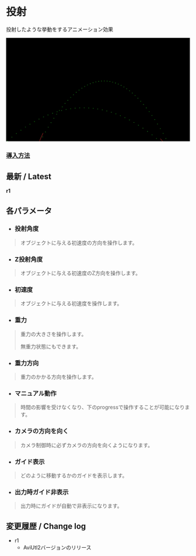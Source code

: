 # 投射

投射したような挙動をするアニメーション効果

![sample](tousha.gif)

### [導入方法](https://github.com/nea-c/AviUtl-Scripts/archive/refs/heads/master.zip)

## 最新 / Latest

**r1**

## 各パラメータ


* ### 投射角度
> オブジェクトに与える初速度の方向を操作します。

* ### Z投射角度
> オブジェクトに与える初速度のZ方向を操作します。

* ### 初速度
> オブジェクトに与える初速度を操作します。

* ### 重力
> 重力の大きさを操作します。
>
> 無重力状態にもできます。

* ### 重力方向
> 重力のかかる方向を操作します。

* ### マニュアル動作
> 時間の影響を受けなくなり、下のprogressで操作することが可能になります。

* ### カメラの方向を向く
> カメラ制御時に必ずカメラの方向を向くようになります。

* ### ガイド表示
> どのように移動するかのガイドを表示します。

* ### 出力時ガイド非表示
> 出力時にガイドが自動で非表示になります。



## 変更履歴 / Change log

- r1
    - AviUtl2バージョンのリリース
